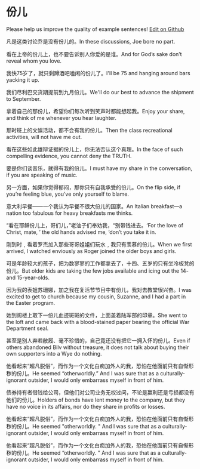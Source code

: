 # 份儿

Please help us improve the quality of example sentences! [Edit on Github](https://github.com/jiyushe/jiyu-example-sentence-source/blob/main/chinese/fener.md)

<p><span class="chinese">凡是这类讨论乔是没有份儿的。</span><span class="english">In these discussions, Joe bore no part.</span></p>

<p><span class="chinese">看在上帝的份儿上，也不要告诉别人你爱的是谁。</span><span class="english">And for God’s sake don’t reveal whom you love.</span></p>

<p><span class="chinese">我快75岁了，就只剩蹲酒吧嗑闲的份儿了。</span><span class="english">I'll be 75 and hanging around bars yacking it up.</span></p>

<p><span class="chinese">我们尽利巴交货期提前到九月份儿。</span><span class="english">We'll do our best to advance the shipment to September.</span></p>

<p><span class="chinese">拿着自己的那份儿，希望你们每次听到笑声时都能想起我。</span><span class="english">Enjoy your share, and think of me whenever you hear laughter.</span></p>

<p><span class="chinese">那时班上的文娱活动，都不会有我的份儿。</span><span class="english">Then the class recreational activities, will not have me out.</span></p>

<p><span class="chinese">看在这些如此雄辩证据的份儿上，你无法否认这个真理。</span><span class="english">In the face of such compelling evidence, you cannot deny the TRUTH.</span></p>

<p><span class="chinese">要是你们谈音乐，就得有我的份儿。</span><span class="english">I must have my share in the conversation, if you are speaking of music.</span></p>

<p><span class="chinese">另一方面，如果你觉得郁闷，那你只有自我承受的份儿。</span><span class="english">On the flip side, if you’re feeling blue, you’ve only yourself to blame.</span></p>

<p><span class="chinese">意大利早餐——一个我认为早餐不很大份儿的国家。</span><span class="english">An Italian breakfast—a nation too fabulous for heavy breakfasts me thinks.</span></p>

<p><span class="chinese">“看在耶稣份儿上，哥们儿，”老油子们奉劝我，“别带钱进去。</span><span class="english">‘For the love of Christ, mate, ’ the old hands advised me, ‘don’t you take it in.</span></p>

<p><span class="chinese">刚到时﹐看着罗杰加入那些哥哥姐姐们玩水﹐我只有羡慕的份儿。</span><span class="english">When we first arrived, I watched enviously as Roger joined the older boys and girls.</span></p>

<p><span class="chinese">可是年龄较大的孩子，把为数寥寥的工作都拿去了，十四、五岁的只有坐冷板凳的份儿。</span><span class="english">But older kids are taking the few jobs available and icing out the 14- and 15-year-olds.</span></p>

<p><span class="chinese">因为我的表姐苏珊娜，加之我在复活节节目中有份儿，我对去教堂很兴奋。</span><span class="english">I was excited to get to church because my cousin, Suzanne, and I had a part in the Easter program.</span></p>

<p><span class="chinese">她到阁楼上取下一份儿血迹斑斑的文件，上面盖着陆军部的印章。</span><span class="english">She went to the loft and came back with a blood-stained paper bearing the official War Department seal.</span></p>

<p><span class="chinese">甚至是别人弃若敝履、毫不珍惜的，自己竟还没有把它一拥入怀的份儿。</span><span class="english">Even if others abandoned Bilv without treasure, it does not talk about buying their own supporters into a Wye do nothing.</span></p>

<p><span class="chinese">他看起来“超凡脱俗”，而作为一个文化白痴加外人的我，恐怕在他面前只有自惭形秽的份儿。</span><span class="english">He seemed “otherworldly.” And I was sure that as a culturally-ignorant outsider, I would only embarrass myself in front of him.</span></p>

<p><span class="chinese">债券持有者借钱给公司，但他们对公司业务无权过问，不论是赢利还是亏损都没有他们的份儿。</span><span class="english">Holders of bonds have lent money to the company, but they have no voice in its affairs, nor do they share in profits or losses.</span></p>

<p><span class="chinese">他看起来“超凡脱俗”，而作为一个文化白痴加外人的我，恐怕在他面前只有自惭形秽的份儿。</span><span class="english">He seemed "otherworldly. " And I was sure that as a culturally-ignorant outsider, I would only embarrass myself in front of him.</span></p>

<p><span class="chinese">他看起来“超凡脱俗”，而作为一个文化白痴加外人的我，恐怕在他面前只有自惭形秽的份儿。</span><span class="english">He seemed “otherworldly. ” And I was sure that as a culturally-ignorant outsider, I would only embarrass myself in front of him.</span></p>

